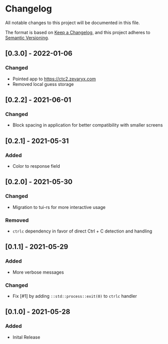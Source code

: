 # Changelog

All notable changes to this project will be documented in this file.

The format is based on [Keep a Changelog](https://keepachangelog.com/en/1.0.0/),
and this project adheres to [Semantic Versioning](https://semver.org/spec/v2.0.0.html).

## [0.3.0] - 2022-01-06

### Changed

- Pointed app to https://ctc2.zevaryx.com
- Removed local guess storage

## [0.2.2] - 2021-06-01

### Changed

- Block spacing in application for better compatibility with smaller screens

## [0.2.1] - 2021-05-31

### Added

- Color to response field

## [0.2.0] - 2021-05-30

### Changed

- Migration to tui-rs for more interactive usage

### Removed

- `ctrlc` dependency in favor of direct Ctrl + C detection and handling

## [0.1.1] - 2021-05-29

### Added

- More verbose messages

### Changed

- Fix [#1] by adding `::std::process::exit(0)` to `ctrlc` handler

## [0.1.0] - 2021-05-28

### Added
- Inital Release
